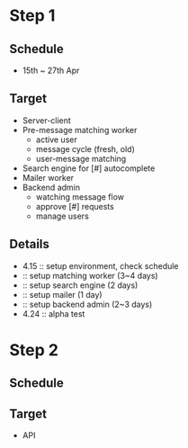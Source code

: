 # Step 1
## Schedule
* 15th ~ 27th Apr

## Target
* Server-client
* Pre-message matching worker
  * active user
  * message cycle (fresh, old)
  * user-message matching
* Search engine for [#] autocomplete
* Mailer worker
* Backend admin
  * watching message flow
  * approve [#] requests
  * manage users

## Details
* 4.15 :: setup environment, check schedule
* :: setup matching worker (3~4 days) 
* :: setup search engine (2 days)
* :: setup mailer (1 day)
* :: setup backend admin (2~3 days)
* 4.24 :: alpha test

# Step 2
## Schedule
## Target
* API
